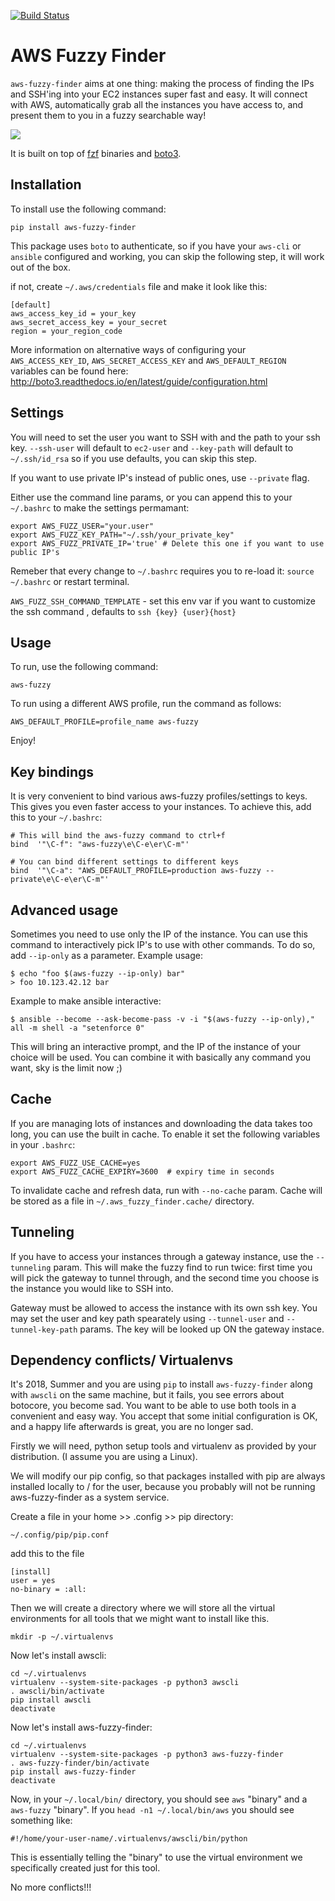 [![Build Status](https://travis-ci.org/pmazurek/aws-fuzzy-finder.svg?branch=master)](https://travis-ci.org/pmazurek/aws-fuzzy-finder)

# AWS Fuzzy Finder

`aws-fuzzy-finder` aims at one thing: making the process of finding the IPs and SSH'ing into your EC2 instances super fast and easy. It will connect with AWS, automatically grab all the instances you have access to, and present them to you in a fuzzy searchable way!

![](https://raw.github.com/pmazurek/aws-fuzzy-finder/master/demo.gif)

It is built on top of [fzf](https://github.com/junegunn/fzf-bin/releases) binaries and [boto3](https://github.com/boto/boto3).


## Installation

To install use the following command:

`pip install aws-fuzzy-finder`

This package uses `boto` to authenticate, so if you have your `aws-cli` or `ansible` 
configured and working, you can skip the following step, it will work out of the box.

if not, create `~/.aws/credentials` file and make it look like this:

```
[default]
aws_access_key_id = your_key
aws_secret_access_key = your_secret
region = your_region_code
```

More information on alternative ways of configuring your `AWS_ACCESS_KEY_ID`, `AWS_SECRET_ACCESS_KEY` and `AWS_DEFAULT_REGION` variables can be found here: http://boto3.readthedocs.io/en/latest/guide/configuration.html

## Settings

You will need to set the user you want to SSH with and the path to your ssh key. `--ssh-user` will default to `ec2-user` and `--key-path` will default to `~/.ssh/id_rsa` so if you use defaults, you can skip this step.

If you want to use private IP's instead of public ones, use `--private` flag.

Either use the command line params, or you can append this to your  `~/.bashrc` to make the settings permamant:
```
export AWS_FUZZ_USER="your.user"
export AWS_FUZZ_KEY_PATH="~/.ssh/your_private_key"
export AWS_FUZZ_PRIVATE_IP='true' # Delete this one if you want to use public IP's
```
Remeber that every change to `~/.bashrc` requires you to re-load it: `source ~/.bashrc` or restart terminal.

`AWS_FUZZ_SSH_COMMAND_TEMPLATE` - set this env var if you want to customize the ssh command , defaults to `ssh {key} {user}{host}`

## Usage

To run, use the following command:

`aws-fuzzy`

To run using a different AWS profile, run the command as follows:

`AWS_DEFAULT_PROFILE=profile_name aws-fuzzy`

Enjoy!

## Key bindings
It is very convenient to bind various aws-fuzzy profiles/settings to keys. This gives you even faster access to your instances. To achieve this, add this to your `~/.bashrc`:

```
# This will bind the aws-fuzzy command to ctrl+f
bind  '"\C-f": "aws-fuzzy\e\C-e\er\C-m"'

# You can bind different settings to different keys
bind  '"\C-a": "AWS_DEFAULT_PROFILE=production aws-fuzzy --private\e\C-e\er\C-m"' 
```


## Advanced usage
Sometimes you need to use only the IP of the instance. You can use this command to interactively pick IP's to use with other commands.
To do so, add `--ip-only` as a parameter. Example usage:

```
$ echo "foo $(aws-fuzzy --ip-only) bar"
> foo 10.123.42.12 bar
```

Example to make ansible interactive:
```
$ ansible --become --ask-become-pass -v -i "$(aws-fuzzy --ip-only)," all -m shell -a "setenforce 0"
```

This will bring an interactive prompt, and the IP of the instance of your choice will
be used. You can combine it with basically any command you want, sky is the limit now ;)

## Cache

If you are managing lots of instances and downloading the data takes too long, you can use the built in cache. To enable it set the following variables in your `.bashrc`:
```
export AWS_FUZZ_USE_CACHE=yes
export AWS_FUZZ_CACHE_EXPIRY=3600  # expiry time in seconds
```

To invalidate cache and refresh data, run with `--no-cache` param.
Cache will be stored as a file in `~/.aws_fuzzy_finder.cache/` directory.

## Tunneling

If you have to access your instances through a gateway instance, use the `--tunneling` param. This will make the fuzzy find to run twice: first time you will pick the gateway to tunnel through, and the second time you choose is the instance you would like to SSH into.

Gateway must be allowed to access the instance with its own ssh key. You may set the user and key path spearately using `--tunnel-user` and `--tunnel-key-path` params. The key will be looked up ON the gateway instace.

## Dependency conflicts/ Virtualenvs

It's 2018, Summer and you are using `pip` to install `aws-fuzzy-finder` along with `awscli` on the same machine, but it fails, you see errors about botocore, you become sad.
You want to be able to use both tools in a convenient and easy way. You accept that some initial configuration is OK, and a happy life afterwards is great, you are no longer sad.

Firstly we will need, python setup tools and virtualenv as provided by your distribution. (I assume you are using a Linux).

We will modify our pip config, so that packages installed with pip are always installed locally to / for the user, because you probably will not be running aws-fuzzy-finder as a system service.


Create a file in your home >> .config >> pip directory:

```
~/.config/pip/pip.conf
```

add this to the file

```
[install]
user = yes
no-binary = :all:
```

Then we will create a directory where we will store all the virtual environments for all tools that we might want to install like this.

```
mkdir -p ~/.virtualenvs
```

Now let's install awscli:

```
cd ~/.virtualenvs
virtualenv --system-site-packages -p python3 awscli
. awscli/bin/activate
pip install awscli
deactivate
```

Now let's install aws-fuzzy-finder:

```
cd ~/.virtualenvs
virtualenv --system-site-packages -p python3 aws-fuzzy-finder
. aws-fuzzy-finder/bin/activate
pip install aws-fuzzy-finder
deactivate
```

Now, in your `~/.local/bin/` directory, you should see `aws` "binary" and a `aws-fuzzy` "binary".
If you `head -n1 ~/.local/bin/aws` you should see something like:
```
#!/home/your-user-name/.virtualenvs/awscli/bin/python
```
This is essentially telling the "binary" to use the virtual environment we specifically created just for this tool.

No more conflicts!!!


